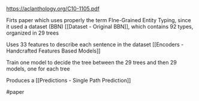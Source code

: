 https://aclanthology.org/C10-1105.pdf

Firts paper which uses properly the term FIne-Grained Entity Typing, since it used a dataset (BBN) [[Dataset - Original BBN]], which contains 92 types, organized in 29 trees

Uses 33 features to describe each sentence in the dataset [[Encoders - Handcrafted Features  Based Models]]

Train one model to decide the tree between the 29 trees and then 29 models, one for each tree

Produces a [[Predictions - Single Path Prediction]]

#paper 
